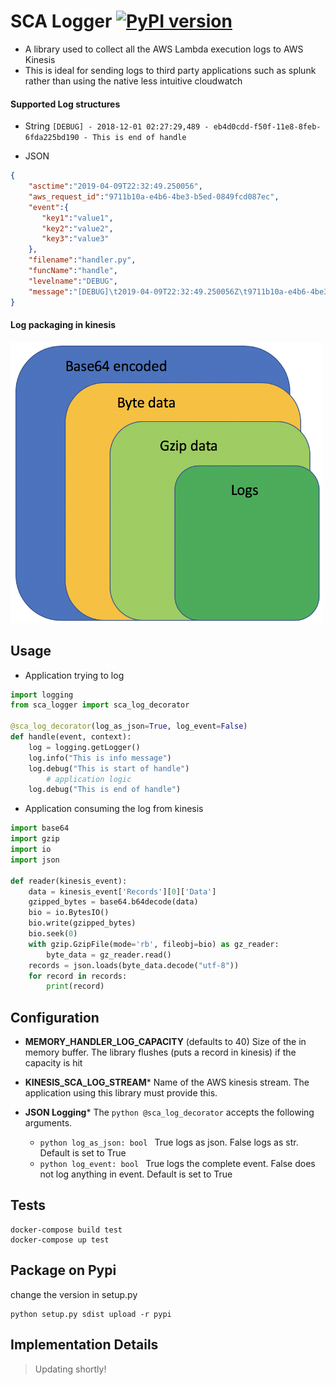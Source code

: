 

# SCA Logger [![PyPI version](https://badge.fury.io/py/sca_logger_python.svg)](https://badge.fury.io/py/sca_logger_python)
 
- A library used to collect all the AWS Lambda execution logs to AWS Kinesis
- This is ideal for sending logs to third party applications such as splunk rather than using the native less intuitive cloudwatch

#### Supported Log structures
   - String
   `[DEBUG] - 2018-12-01 02:27:29,489 - eb4d0cdd-f50f-11e8-8feb-6fda225bd190 - This is end of handle`
   
   - JSON
   ```json
   {
	   "asctime":"2019-04-09T22:32:49.250056",
	   "aws_request_id":"9711b10a-e4b6-4be3-b5ed-0849fcd087ec",
	   "event":{
	      "key1":"value1",
	      "key2":"value2",
	      "key3":"value3"
	   },
	   "filename":"handler.py",
	   "funcName":"handle",
	   "levelname":"DEBUG",
	   "message":"[DEBUG]\t2019-04-09T22:32:49.250056Z\t9711b10a-e4b6-4be3-b5ed-0849fcd087ec\tThis is end of handle\n"
   }
   ```
   

#### Log packaging in kinesis
<img src="https://github.com/Tesla-SCA/sca_logger_python/blob/master/image.png" width="500" height="450">

## Usage
- Application trying to log

```python
import logging
from sca_logger import sca_log_decorator
 
@sca_log_decorator(log_as_json=True, log_event=False)
def handle(event, context):
	log = logging.getLogger()
	log.info("This is info message")
	log.debug("This is start of handle")
		# application logic
	log.debug("This is end of handle")
```

- Application consuming the log from kinesis

```python
import base64
import gzip
import io
import json

def reader(kinesis_event):
    data = kinesis_event['Records'][0]['Data']
    gzipped_bytes = base64.b64decode(data)
    bio = io.BytesIO()
    bio.write(gzipped_bytes)
    bio.seek(0)
    with gzip.GzipFile(mode='rb', fileobj=bio) as gz_reader:
        byte_data = gz_reader.read()
    records = json.loads(byte_data.decode("utf-8"))
    for record in records:
        print(record)
```

## Configuration

  - **MEMORY_HANDLER_LOG_CAPACITY** (defaults to 40)
     Size of the in memory buffer. The library flushes (puts a record in kinesis) if the capacity is hit
	 
  - **KINESIS_SCA_LOG_STREAM***
     Name of the AWS kinesis stream. The application using this library must provide this.
     
  - **JSON Logging***
     The ```python @sca_log_decorator``` accepts the following arguments.
     - ```python log_as_json: bool ``` True logs as json. False logs as str. Default is set to True
     - ```python log_event: bool ``` True logs the complete event. False does not log anything in event. Default is set to True


## Tests

```shell
docker-compose build test
docker-compose up test
```

## Package on Pypi
change the version in setup.py
```shell
python setup.py sdist upload -r pypi
```
 

## Implementation Details
>  Updating shortly!
